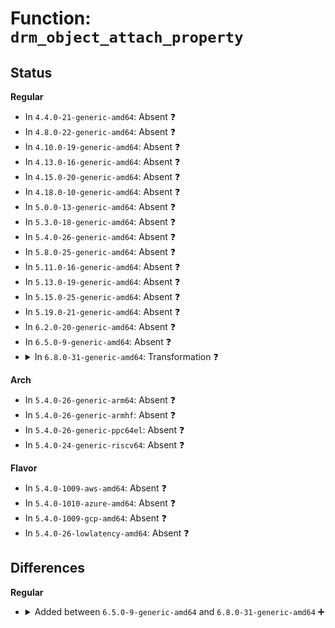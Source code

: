 # Function: <code>drm_object_attach_property</code>

## Status
<b>Regular</b>
<ul>
<li>
In <code>4.4.0-21-generic-amd64</code>: Absent ❓
</li>
<li>
In <code>4.8.0-22-generic-amd64</code>: Absent ❓
</li>
<li>
In <code>4.10.0-19-generic-amd64</code>: Absent ❓
</li>
<li>
In <code>4.13.0-16-generic-amd64</code>: Absent ❓
</li>
<li>
In <code>4.15.0-20-generic-amd64</code>: Absent ❓
</li>
<li>
In <code>4.18.0-10-generic-amd64</code>: Absent ❓
</li>
<li>
In <code>5.0.0-13-generic-amd64</code>: Absent ❓
</li>
<li>
In <code>5.3.0-18-generic-amd64</code>: Absent ❓
</li>
<li>
In <code>5.4.0-26-generic-amd64</code>: Absent ❓
</li>
<li>
In <code>5.8.0-25-generic-amd64</code>: Absent ❓
</li>
<li>
In <code>5.11.0-16-generic-amd64</code>: Absent ❓
</li>
<li>
In <code>5.13.0-19-generic-amd64</code>: Absent ❓
</li>
<li>
In <code>5.15.0-25-generic-amd64</code>: Absent ❓
</li>
<li>
In <code>5.19.0-21-generic-amd64</code>: Absent ❓
</li>
<li>
In <code>6.2.0-20-generic-amd64</code>: Absent ❓
</li>
<li>
In <code>6.5.0-9-generic-amd64</code>: Absent ❓
</li>
<li>
<details>
<summary>In <code>6.8.0-31-generic-amd64</code>: Transformation ❓</summary>

```c
void drm_object_attach_property(struct drm_mode_object * obj, struct drm_property * property, uint64_t init_val)
```

```json
{
  "name": "drm_object_attach_property",
  "collision_type": "Unique Global",
  "inline_type": "No",
  "funcs": [
    {
      "addr": 0,
      "name": "drm_object_attach_property",
      "external": true,
      "loc": "drivers/gpu/drm/drm_mode_object.c:233",
      "file": "drivers/gpu/drm/drm_mode_object.c",
      "inline": "seen, unknown",
      "caller_inline": [],
      "caller_func": [
        "drivers/gpu/drm/drm_blend.c:drm_plane_create_blend_mode_property",
        "drivers/gpu/drm/drm_blend.c:drm_plane_create_zpos_immutable_property",
        "drivers/gpu/drm/drm_blend.c:drm_plane_create_zpos_property",
        "drivers/gpu/drm/drm_blend.c:drm_plane_create_rotation_property",
        "drivers/gpu/drm/drm_blend.c:drm_plane_create_alpha_property",
        "drivers/gpu/drm/drm_color_mgmt.c:drm_plane_create_color_properties",
        "drivers/gpu/drm/drm_color_mgmt.c:drm_plane_create_color_properties",
        "drivers/gpu/drm/drm_color_mgmt.c:drm_crtc_enable_color_mgmt",
        "drivers/gpu/drm/drm_color_mgmt.c:drm_crtc_enable_color_mgmt",
        "drivers/gpu/drm/drm_color_mgmt.c:drm_crtc_enable_color_mgmt",
        "drivers/gpu/drm/drm_color_mgmt.c:drm_crtc_enable_color_mgmt",
        "drivers/gpu/drm/drm_color_mgmt.c:drm_crtc_enable_color_mgmt",
        "drivers/gpu/drm/drm_connector.c:drm_connector_attach_privacy_screen_provider",
        "drivers/gpu/drm/drm_connector.c:drm_connector_attach_privacy_screen_provider",
        "drivers/gpu/drm/drm_connector.c:drm_connector_set_orientation_from_panel",
        "drivers/gpu/drm/drm_connector.c:drm_connector_set_panel_orientation_with_quirk",
        "drivers/gpu/drm/drm_connector.c:drm_connector_attach_colorspace_property",
        "drivers/gpu/drm/drm_connector.c:drm_connector_attach_hdr_output_metadata_property",
        "drivers/gpu/drm/drm_connector.c:drm_connector_attach_max_bpc_property",
        "drivers/gpu/drm/drm_connector.c:drm_connector_attach_scaling_mode_property",
        "drivers/gpu/drm/drm_connector.c:drm_connector_attach_vrr_capable_property",
        "drivers/gpu/drm/drm_connector.c:drm_connector_attach_tv_margin_properties",
        "drivers/gpu/drm/drm_connector.c:drm_connector_attach_tv_margin_properties",
        "drivers/gpu/drm/drm_connector.c:drm_connector_attach_tv_margin_properties",
        "drivers/gpu/drm/drm_connector.c:drm_connector_attach_tv_margin_properties",
        "drivers/gpu/drm/drm_connector.c:drm_connector_attach_dp_subconnector_property",
        "drivers/gpu/drm/drm_connector.c:drm_connector_attach_dp_subconnector_property",
        "drivers/gpu/drm/drm_connector.c:__drm_connector_init",
        "drivers/gpu/drm/drm_connector.c:__drm_connector_init",
        "drivers/gpu/drm/drm_connector.c:__drm_connector_init",
        "drivers/gpu/drm/drm_connector.c:__drm_connector_init",
        "drivers/gpu/drm/drm_connector.c:__drm_connector_init",
        "drivers/gpu/drm/drm_connector.c:__drm_connector_init",
        "drivers/gpu/drm/drm_crtc.c:drm_crtc_create_scaling_filter_property",
        "drivers/gpu/drm/drm_crtc.c:__drm_crtc_init_with_planes",
        "drivers/gpu/drm/drm_crtc.c:__drm_crtc_init_with_planes",
        "drivers/gpu/drm/drm_crtc.c:__drm_crtc_init_with_planes",
        "drivers/gpu/drm/drm_crtc.c:__drm_crtc_init_with_planes",
        "drivers/gpu/drm/drm_plane.c:drm_plane_create_scaling_filter_property",
        "drivers/gpu/drm/drm_plane.c:drm_plane_enable_fb_damage_clips",
        "drivers/gpu/drm/drm_plane.c:__drm_universal_plane_init",
        "drivers/gpu/drm/drm_plane.c:__drm_universal_plane_init",
        "drivers/gpu/drm/drm_plane.c:__drm_universal_plane_init",
        "drivers/gpu/drm/drm_plane.c:__drm_universal_plane_init",
        "drivers/gpu/drm/drm_plane.c:__drm_universal_plane_init",
        "drivers/gpu/drm/drm_plane.c:__drm_universal_plane_init",
        "drivers/gpu/drm/drm_plane.c:__drm_universal_plane_init",
        "drivers/gpu/drm/drm_plane.c:__drm_universal_plane_init",
        "drivers/gpu/drm/drm_plane.c:__drm_universal_plane_init",
        "drivers/gpu/drm/drm_plane.c:__drm_universal_plane_init",
        "drivers/gpu/drm/drm_plane.c:__drm_universal_plane_init",
        "drivers/gpu/drm/drm_plane.c:__drm_universal_plane_init",
        "drivers/gpu/drm/drm_plane.c:__drm_universal_plane_init",
        "drivers/gpu/drm/drm_plane.c:__drm_universal_plane_init",
        "drivers/gpu/drm/drm_writeback.c:drm_writeback_connector_init_with_encoder",
        "drivers/gpu/drm/drm_writeback.c:drm_writeback_connector_init_with_encoder",
        "drivers/gpu/drm/drm_writeback.c:drm_writeback_connector_init_with_encoder"
      ]
    }
  ],
  "symbols": [
    {
      "addr": 18446744071597707895,
      "name": "drm_object_attach_property.cold",
      "section": ".text",
      "bind": "STB_LOCAL",
      "size": 21
    },
    {
      "addr": 18446744071592097680,
      "name": "drm_object_attach_property",
      "section": ".text",
      "bind": "STB_GLOBAL",
      "size": 252
    }
  ]
}
```
</details>
</li>
</ul>
<b>Arch</b>
<ul>
<li>
In <code>5.4.0-26-generic-arm64</code>: Absent ❓
</li>
<li>
In <code>5.4.0-26-generic-armhf</code>: Absent ❓
</li>
<li>
In <code>5.4.0-26-generic-ppc64el</code>: Absent ❓
</li>
<li>
In <code>5.4.0-24-generic-riscv64</code>: Absent ❓
</li>
</ul>
<b>Flavor</b>
<ul>
<li>
In <code>5.4.0-1009-aws-amd64</code>: Absent ❓
</li>
<li>
In <code>5.4.0-1010-azure-amd64</code>: Absent ❓
</li>
<li>
In <code>5.4.0-1009-gcp-amd64</code>: Absent ❓
</li>
<li>
In <code>5.4.0-26-lowlatency-amd64</code>: Absent ❓
</li>
</ul>

## Differences
<b>Regular</b>
<ul>
<li>
<details>
<summary>Added between <code>6.5.0-9-generic-amd64</code> and <code>6.8.0-31-generic-amd64</code> ➕</summary>

```c
void drm_object_attach_property(struct drm_mode_object * obj, struct drm_property * property, uint64_t init_val)
```
</details>
</li>
</ul>
